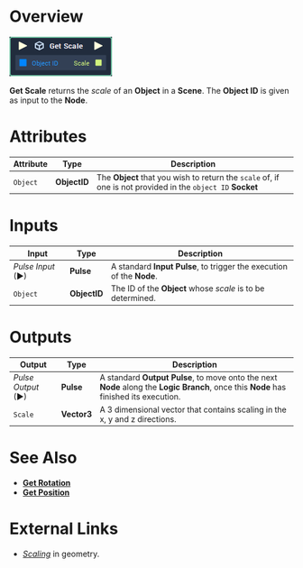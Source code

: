 # Overview

![The Get Scale Node.](../../../.gitbook/assets/toolbox/incari/object/get-scale.PNG)

**Get Scale** returns the *scale* of an **Object** in a **Scene**. The **Object ID** is given as input to the **Node**.

# Attributes

|Attribute|Type|Description|
|---|---|---|
|`Object`|**ObjectID**|The **Object** that you wish to return the `scale` of, if one is not provided in the `object ID` **Socket**

# Inputs

|Input|Type|Description|
|---|---|---|
|*Pulse Input* (►)|**Pulse**|A standard **Input Pulse**, to trigger the execution of the **Node**.|
|`Object`|**ObjectID**|The ID of the **Object** whose *scale* is to be determined.

# Outputs

|Output|Type|Description|
|---|---|---|
|*Pulse Output* (►)|**Pulse**|A standard **Output Pulse**, to move onto the next **Node** along the **Logic Branch**, once this **Node** has finished its execution.|
|`Scale`| **Vector3** | A 3 dimensional vector that contains scaling in the x, y and z directions.

# See Also
- [**Get Rotation**](get-rotation.md) 
- [**Get Position**](get-position.md)

# External Links
- [*Scaling*](https://en.wikipedia.org/wiki/Scaling_(geometry)) in geometry.